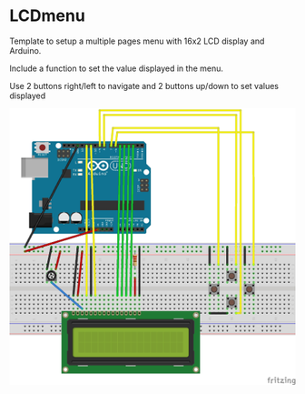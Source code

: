 # LCDmenu
Template to setup a multiple pages menu with 16x2 LCD display and Arduino.

Include a function to set the value displayed in the menu.

Use 2 buttons right/left to navigate
and 2 buttons up/down to set values displayed

![image](images/LCDmenu_Setup_bb.jpg)

